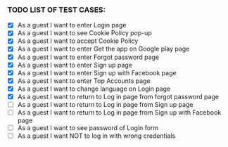 ### TODO LIST OF TEST CASES:
- [x] As a guest I want to enter Login page
- [x] As a guest I want to see Cookie Policy pop-up
- [x] As a guest I want to accept Cookie Policy  
- [x] As a guest I want to enter Get the app on Google play page
- [x] As a guest I want to enter Forgot password page
- [x] As a guest I want to enter Sign up page
- [x] As a guest I want to enter Sign up with Facebook page
- [x] As a guest I want to enter Top Accounts page
- [x] As a guest I want to change language on Login page
- [x] As a guest I want to return to Log in page from forgot password page
- [ ] As a guest I want to return to Log in page from Sign up page
- [ ] As a guest I want to return to Log in page from Sign up with Facebook page
- [ ] As a guest I want to see password of Login form
- [ ] As a guest I want NOT to log in with wrong credentials
